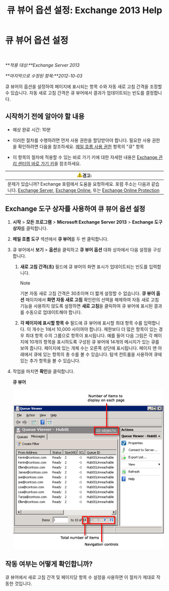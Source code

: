 ﻿---
title: '큐 뷰어 옵션 설정: Exchange 2013 Help'
TOCTitle: 큐 뷰어 옵션 설정
ms:assetid: 03a9134c-0714-4c13-b286-92bccc7ec05e
ms:mtpsurl: https://technet.microsoft.com/ko-kr/library/Aa995934(v=EXCHG.150)
ms:contentKeyID: 50482404
ms.date: 05/22/2018
mtps_version: v=EXCHG.150
ms.translationtype: MT
---

# 큐 뷰어 옵션 설정

 

_**적용 대상:**Exchange Server 2013_

_**마지막으로 수정된 항목:**2012-10-03_

큐 뷰어의 옵션을 설정하여 페이지에 표시되는 항목 수와 자동 새로 고침 간격을 조정할 수 있습니다. 자동 새로 고침 간격은 큐 뷰어에서 결과가 업데이트되는 빈도를 결정합니다.

## 시작하기 전에 알아야 할 내용

  - 예상 완료 시간: 10분

  - 이러한 절차를 수행하려면 먼저 사용 권한을 할당받아야 합니다. 필요한 사용 권한을 확인하려면 다음을 참조하세요. [메일 흐름 사용 권한](mail-flow-permissions-exchange-2013-help.md) 항목의 "큐" 항목

  - 이 항목의 절차에 적용할 수 있는 바로 가기 키에 대한 자세한 내용은 [Exchange 관리 센터의 바로 가기 키](keyboard-shortcuts-in-the-exchange-admin-center-exchange-online-protection-help.md)을 참조하세요.

<table>
<thead>
<tr class="header">
<th><img src="images/Bb125224.warning(EXCHG.150).gif" title="경고" alt="경고" />경고:</th>
</tr>
</thead>
<tbody>
<tr class="odd">
<td>문제가 있습니까? Exchange 포럼에서 도움을 요청하세요. 포럼 주소는 다음과 같습니다. <a href="https://go.microsoft.com/fwlink/p/?linkid=60612">Exchange Server</a>, <a href="https://go.microsoft.com/fwlink/p/?linkid=267542">Exchange Online</a>, 또는 <a href="https://go.microsoft.com/fwlink/p/?linkid=285351">Exchange Online Protection</a></td>
</tr>
</tbody>
</table>


## Exchange 도구 상자를 사용하여 큐 뷰어 옵션 설정

1.  **시작** \> **모든 프로그램** \> **Microsoft Exchange Server 2013** \> **Exchange 도구 상자**를 클릭합니다.

2.  **메일 흐름 도구** 섹션에서 **큐 뷰어**를 두 번 클릭합니다.

3.  큐 뷰어에서 **보기** \> **옵션**을 클릭하고 **큐 뷰어 옵션** 대화 상자에서 다음 설정을 구성합니다.
    
    1.  **새로 고침 간격(초)** 필드에 큐 뷰어의 화면 표시가 업데이트되는 빈도를 입력합니다.
        

        > [!NOTE]
        > 기본 자동 새로 고침 간격은 30초이며 더 짧게 설정할 수 없습니다. <STRONG>큐 뷰어 옵션</STRONG> 페이지에서 <STRONG>화면 자동 새로 고침</STRONG> 확인란의 선택을 해제하여 자동 새로 고침 기능을 사용하지 않도록 설정하면 <STRONG>새로 고침</STRONG>을 클릭하여 큐 뷰어에 표시된 결과를 수동으로 업데이트해야 합니다.

    
    2.  **각 페이지에 표시할 항목 수** 필드에 큐 뷰어에 표시할 최대 항목 수를 입력합니다. 이 개수는 1에서 10,000 사이여야 합니다. 제한보다 더 많은 항목이 있는 경우 최대 항목 수의 그룹으로 항목이 표시됩니다. 예를 들어 다음 그림은 각 페이지에 10개의 항목을 표시하도록 구성된 큐 뷰어에 14개의 메시지가 있는 큐를 보여 줍니다. 페이지에 있는 개체 수는 오른쪽 상단에 표시됩니다. 페이지 맨 아래에서 큐에 있는 항목의 총 수를 볼 수 있습니다. 탐색 컨트롤을 사용하여 큐에 있는 추가 항목을 볼 수 있습니다.

4.  작업을 마치면 **확인**을 클릭합니다.
    
    **큐 뷰어**
    
    ![항목 수가 항목 제한을 초과한 큐 뷰어](images/Aa995934.e82196e6-002a-4e9e-823d-b244b0bd25e2(EXCHG.150).gif "항목 수가 항목 제한을 초과한 큐 뷰어")  

## 작동 여부는 어떻게 확인합니까?

큐 뷰어에서 새로 고침 간격 및 페이지당 항목 수 설정을 사용하면 이 절차가 제대로 작동한 것입니다.

